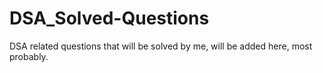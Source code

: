 # DSA_Solved-Questions
DSA related questions that will be solved by me, will be added here, most probably.
